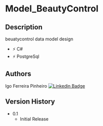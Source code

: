 # Model_BeautyControl

## Description

beuatycontrol data model design

- ⚡ C#
- ⚡ PostgreSql

## Authors

Igo Ferreira Pinheiro
[![Linkedin Badge](https://img.shields.io/badge/-LinkedIn-blue?style=flat-square&logo=Linkedin&logoColor=white&link=https://www.linkedin.com/in/igo-pinheiro-36b26255/)](https://www.linkedin.com/in/igo-pinheiro-36b26255/)

## Version History

* 0.1
    * Initial Release
